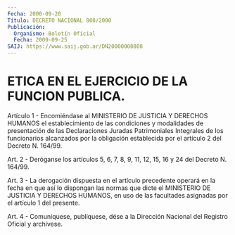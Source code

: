 ```yaml
---
Fecha: 2000-09-20
Título: DECRETO NACIONAL 808/2000
Publicación:
  Organismo: Boletín Oficial
  Fecha: 2000-09-25
SAIJ: https://www.saij.gob.ar/DN20000000808
---
```

# ETICA EN EL EJERCICIO DE LA FUNCION PUBLICA.

<a id="1"></a>
Artículo 1 - Encomiéndase al MINISTERIO DE JUSTICIA Y DERECHOS HUMANOS el establecimiento de las condiciones y modalidades de presentación de las Declaraciones Juradas Patrimoniales Integrales de los funcionarios alcanzados por la obligación establecida por el artículo 2 del Decreto N. 164/99.

<a id="2"></a>
Art. 2 - Deróganse los artículos 5, 6, 7, 8, 9, 11, 12, 15, 16 y 24 del Decreto N. 164/99.

<a id="3"></a>
Art. 3 - La derogación dispuesta en el artículo precedente operará en la fecha en que así lo dispongan las normas que dicte el MINISTERIO DE JUSTICIA Y DERECHOS HUMANOS, en uso de las facultades asignadas por el artículo 1 del presente.

<a id="4"></a>
Art. 4 - Comuníquese, publíquese, dése a la Dirección Nacional del Registro Oficial y archívese.